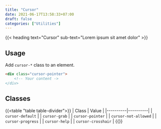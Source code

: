 ```yaml
---
title: "Cursor"
date: 2021-06-17T13:58:33+07:00
draft: false
categories: ["Utilities"]
---
```


{{< heading text="Cursor" sub-text="Lorem ipsum sit amet dolor" >}}

## Usage

Add `cursor-*` class to an element.

``` html
<div class="cursor-pointer">
    <!-- Your content ->
</div>
```

## Classes

{{<table "table table-divider">}}
| Class | Value |
|----------|----------|
| `cursor-default` |
| `cursor-grab` |
| `cursor-pointer` |
| `cursor-not-allowed` |
| `cursor-progress` |
| `cursor-help` |
| `cursor-crosshair` |
{{</table>}}